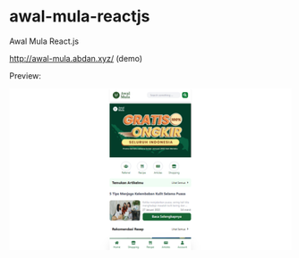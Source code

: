 # awal-mula-reactjs
Awal Mula React.js

http://awal-mula.abdan.xyz/ (demo)

Preview:

![image](https://github.com/abdanzamzam/awal-mula-reactjs/blob/main/preview/Screenshot.png)
